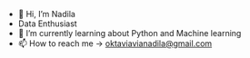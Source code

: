 - 👋 Hi, I’m Nadila
-  Data Enthusiast
- 🌱 I’m currently learning about Python and Machine learning
- 📫 How to reach me -> oktaviavianadila@gmail.com

<!---
oktavianadila/oktavianadila is a ✨ special ✨ repository because its `README.md` (this file) appears on your GitHub profile.
You can click the Preview link to take a look at your changes.
--->
